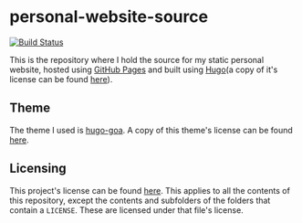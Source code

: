 <!--
 Copyright (C) 2019 Cezar Mathe <cezarmathe @ gmail.com> [https://cezarmathe.com]

 This file is part of personal-website.

 personal-website is free software: you can redistribute it and/or modify
 it under the terms of the GNU General Public License as published by
 the Free Software Foundation, either version 3 of the License, or
 (at your option) any later version.

 personal-website is distributed in the hope that it will be useful,
 but WITHOUT ANY WARRANTY; without even the implied warranty of
 MERCHANTABILITY or FITNESS FOR A PARTICULAR PURPOSE.  See the
 GNU General Public License for more details.

 You should have received a copy of the GNU General Public License
 along with personal-website.  If not, see <http://www.gnu.org/licenses/>.
-->

# personal-website-source

[![Build Status](https://travis-ci.com/cezarmathe/personal-website.svg?branch=master)](https://travis-ci.com/cezarmathe/personal-website)

This is the repository where I hold the source for my static personal website, hosted using [GitHub Pages](https://pages.github.com) and built using [Hugo](https://gohugo.io)(a copy of it's license can be found [here](https://github.com/gohugoio/hugo/blob/master/LICENSE)).

## Theme

The theme I used is [hugo-goa](https://themes.gohugo.io/hugo-goa/). A copy of this theme's license can be found [here](https://github.com/shenoybr/hugo-goa/blob/master/LICENSE.md).

## Licensing

This project's license can be found [here](https://github.com/cezarmathe/personal-website/blob/master/LICENSE). This applies to all the contents of this repository, except the contents and subfolders of the folders that contain a `LICENSE`. These are licensed under that file's license.

